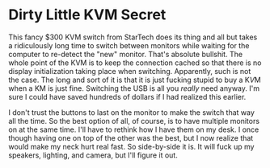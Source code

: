 # Dirty Little KVM Secret

This fancy \$300 KVM switch from StarTech does its thing and all but
takes a ridiculously long time to switch between monitors while waiting
for the computer to re-detect the "new" monitor. That's absolute
bullshit. The whole point of the KVM is to keep the connection cached so
that there is no display initialization taking place when switching.
Apparently, such is not the case. The long and sort of it is that it is
just fucking stupid to buy a K*V*M when a KM is just fine. Switching the
USB is all you *really* need anyway. I'm sure I could have saved
hundreds of dollars if I had realized this earlier.

I don't trust the buttons to last on the monitor to make the switch that
way all the time. So the best option of all, of course, is to have
multiple monitors on at the same time. I'll have to rethink how I have
them on my desk. I once though having one on top of the other was the
best, but I now realize that would make my neck hurt real fast. So
side-by-side it is. It will fuck up my speakers, lighting, and camera,
but I'll figure it out.
